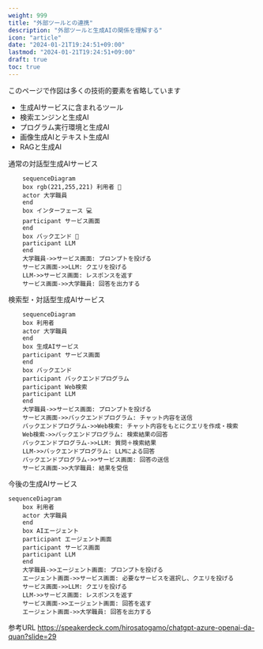 ```yaml
---
weight: 999
title: "外部ツールとの連携"
description: "外部ツールと生成AIの関係を理解する"
icon: "article"
date: "2024-01-21T19:24:51+09:00"
lastmod: "2024-01-21T19:24:51+09:00"
draft: true
toc: true
---
```


このページで作図は多くの技術的要素を省略しています


- 生成AIサービスに含まれるツール
- 検索エンジンと生成AI
- プログラム実行環境と生成AI
- 画像生成AIとテキスト生成AI
- RAGと生成AI


通常の対話型生成AIサービス
```mermaid
    sequenceDiagram
    box rgb(221,255,221) 利用者 🙂
    actor 大学職員
    end
    box インターフェース 💻
    participant サービス画面
    end
    box バックエンド 🧭
    participant LLM
    end
    大学職員->>サービス画面: プロンプトを投げる
    サービス画面->>LLM: クエリを投げる
    LLM->>サービス画面: レスポンスを返す
    サービス画面->>大学職員: 回答を出力する
```

検索型・対話型生成AIサービス
```mermaid
    sequenceDiagram
    box 利用者
    actor 大学職員
    end
    box 生成AIサービス
    participant サービス画面
    end
    box バックエンド
    participant バックエンドプログラム
    participant Web検索
    participant LLM
    end
    大学職員->>サービス画面: プロンプトを投げる
    サービス画面->>バックエンドプログラム: チャット内容を送信
    バックエンドプログラム->>Web検索: チャット内容をもとにクエリを作成・検索
    Web検索->>バックエンドプログラム: 検索結果の回答
    バックエンドプログラム->>LLM: 質問＋検索結果
    LLM->>バックエンドプログラム: LLMによる回答
    バックエンドプログラム->>サービス画面: 回答の送信
    サービス画面->>大学職員: 結果を受信
```


今後の生成AIサービス
```mermaid
sequenceDiagram
    box 利用者
    actor 大学職員
    end
    box AIエージェント
    participant エージェント画面
    participant サービス画面
    participant LLM
    end
    大学職員->>エージェント画面: プロンプトを投げる
    エージェント画面->>サービス画面: 必要なサービスを選択し、クエリを投げる
    サービス画面->>LLM: クエリを投げる
    LLM->>サービス画面: レスポンスを返す
    サービス画面->>エージェント画面: 回答を返す
    エージェント画面->>大学職員: 回答を出力する

```


参考URL
https://speakerdeck.com/hirosatogamo/chatgpt-azure-openai-da-quan?slide=29
